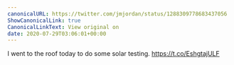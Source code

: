 ```yaml
---
canonicalURL: https://twitter.com/jmjordan/status/1288309778683437056
ShowCanonicalLink: true
CanonicalLinkText: View original on
date: 2020-07-29T03:06:01+00:00
---
```

I went to the roof today to do some solar testing. https://t.co/EshgtajULF
